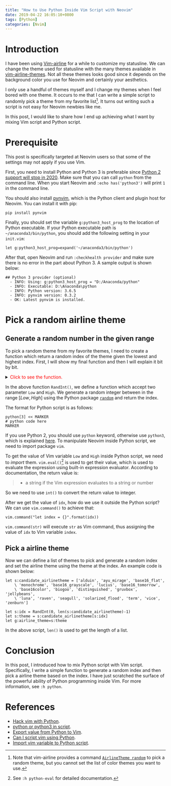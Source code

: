 ```yaml
---
title: "How to Use Python Inside Vim Script with Neovim"
date: 2019-04-22 16:05:10+0800
tags: [Python]
categories: [Nvim]
---
```


# Introduction

I have been using [Vim-airline](https://github.com/vim-airline/vim-airline) for
a while to customize my statusline. We can change the theme used for statusline
with the many themes available in
[vim-airline-themes](https://github.com/vim-airline/vim-airline-themes). Not
all these themes looks good since it depends on the background color you use
for Neovim and certainly your aesthetics.

<!--more-->

I only use a handful of themes myself and I change my themes when I feel bored
with one theme. It occurs to me that I can write a simple script to randomly
pick a theme from my favorite list[^1]. It turns out writing such a script is not
easy for Neovim newbies like me.

In this post, I would like to share how I end up achieving what I want by
mixing Vim script and Python script.

# Prerequisite

This post is specifically targeted at Neovim users so that some of the settings
may not apply if you use Vim.

First, you need to install Python and Python 3 is preferable since [Python 2
support will stop in 2020](https://python3statement.org/). Make sure that you
can call `python` from the command line. When you start Neovim and `:echo
has('python3')` will print `1` in the command line.

You should also install [pynvim](https://github.com/neovim/pynvim), which is
the Python client and plugin host for Neovim. You can install it with pip:

```
pip install pynvim
```

Finally, you should set the variable `g:python3_host_prog` to the location of
Python executable. If your Python executable path is `~/anaconda3/bin/python`,
you should add the following setting in your `init.vim`:

```vim
let g:python3_host_prog=expand('~/anaconda3/bin/python')
```

After that, open Neovim and run `:checkhealth provider` and make sure there is
no error in the part about Python 3. A sample output is shown below:

```
## Python 3 provider (optional)
  - INFO: Using: g:python3_host_prog = "D:/Anaconda/python"
  - INFO: Executable: D:\Anaconda\python
  - INFO: Python version: 3.6.5
  - INFO: pynvim version: 0.3.2
  - OK: Latest pynvim is installed.
```

# Pick a random airline theme

## Generate a random number in the given range

To pick a random theme from my favorite themes, I need to create a function
which return a random index of the theme given the lowest and highest index.
First, I will show my final function and then I will explain it bit by bit.

<details>
<summary><font color="red">Click to see the function.</font></summary>

```vim
" generate a random integer from range [Low, High] using Python
function! RandInt(Low, High) abort
" if you use Python 3, the python block should start with `python3` instead of
" `python`, see https://github.com/neovim/neovim/issues/9927
python3 << EOF
import vim
import random

# using vim.eval to import variable outside Python script to python
idx = random.randint(int(vim.eval('a:Low')), int(vim.eval('a:High')))

# using vim.command to export variable inside Python script to vim script so
# we can return its value in vim script
vim.command("let index = {}".format(idx))
EOF

return index
endfunction
```
</details>


In the above function `RandInt()`, we define a function which accept two
parameter `Low` and `High`. We generate a random integer between in the range
$[Low, High]$ using the Python package
[`random`](https://docs.python.org/3/library/random.html) and return the index.

The format for Python script is as follows:

```
python[3] << MARKER
# python code here
MARKER
```

If you use Python 2, you should use `python` keyword, otherwise use `python3`,
which is explained [here](https://github.com/neovim/neovim/issues/9927). To
manipulate Neovim inside Python script, we need to import package `vim`.

To get the value of Vim variable `Low` and `High` inside Python script, we need
to *import* them. `vim.eval()`[^2] is used to get their value, which is used to
evaluate the expression using built-in expression evaluator. According to
documentation, the return value is:

> - a string if the Vim expression evaluates to a string or number

So we need to use `int()` to convert the return value to integer.

After we get the value of `idx`, how do we use it outside the Python script? We
can use `vim.command()` to achieve that:

```
vim.command("let index = {}".format(idx))
```

`vim.command(str)` will execute `str` as Vim command, thus assigning the value
of `idx` to Vim variable `index`.

## Pick a airline theme

Now we can define a list of themes to pick and generate a random index and set
the airline theme using the theme at the index. An example code is shown below:

```vim
let s:candidate_airlinetheme = ['alduin', 'ayu_mirage', 'base16_flat',
    \ 'monochrome', 'base16_grayscale', 'lucius', 'base16_tomorrow',
    \ 'base16color', 'biogoo', 'distinguished', 'gruvbox', 'jellybeans',
    \ 'luna', 'raven', 'seagull', 'solarized_flood', 'term', 'vice', 'zenburn']

let s:idx = RandInt(0, len(s:candidate_airlinetheme)-1)
let s:theme = s:candidate_airlinetheme[s:idx]
let g:airline_theme=s:theme
```

In the above script, `len()` is used to get the length of a list.

# Conclusion

In this post, I introduced how to mix Python script with Vim script.
Specifically, I write a simple function to generate a random index and then
pick a airline theme based on the index. I have just scratched the surface of
the powerful ability of Python programming inside Vim. For more information,
see `:h python`.

# References

+ [Hack vim with Python](https://jvanz.com/hacking-your-vim-with-python.html).
+ [python or python3 in script](https://github.com/neovim/neovim/issues/9927).
+ [Export value from Python to Vim](https://stackoverflow.com/q/17656320/6064933).
+ [Can I script vim using Python](https://vi.stackexchange.com/questions/9/can-i-script-vim-using-python).
+ [Import vim variable to Python script](https://vi.stackexchange.com/q/8045/15292).

[^1]: Note that vim-airline provides a command [`AirlineTheme random`](https://github.com/vim-airline/vim-airline/commit/148eb6bb2860e77f384d205abb06a2f24534e8ac) to pick a random theme, but you cannot set the list of color themes you want to use.
[^2]: See `:h python-eval` for detailed documentation.

